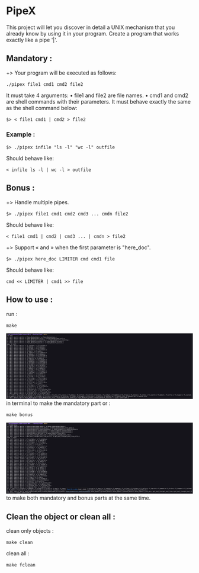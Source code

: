 # PipeX
This project will let you discover in detail a UNIX mechanism that you already know by using it in your program. Create a program that works exactly like a pipe '|'.

## Mandatory :
+> Your program will be executed as follows:

	./pipex file1 cmd1 cmd2 file2

It must take 4 arguments:
• file1 and file2 are file names.
• cmd1 and cmd2 are shell commands with their parameters.
It must behave exactly the same as the shell command below:

	$> < file1 cmd1 | cmd2 > file2

### Example :

	$> ./pipex infile "ls -l" "wc -l" outfile

Should behave like:

	< infile ls -l | wc -l > outfile

## Bonus :
+> Handle multiple pipes.

	$> ./pipex file1 cmd1 cmd2 cmd3 ... cmdn file2

Should behave like:

	< file1 cmd1 | cmd2 | cmd3 ... | cmdn > file2

+> Support « and » when the first parameter is "here_doc".

	$> ./pipex here_doc LIMITER cmd cmd1 file

Should behave like:

	cmd << LIMITER | cmd1 >> file

## How to use :

run :

	make

![making](imgs/Screen%20Shot%202022-07-12%20at%2001.21.36.png)
in terminal to make the mandatory part or :

	make bonus

![making_bonus](imgs/Screen%20Shot%202022-07-12%20at%2001.22.17.png)
to make both mandatory and bonus parts at the same time.

## Clean the object or clean all :
clean only objects :

	make clean

clean all :

	make fclean
